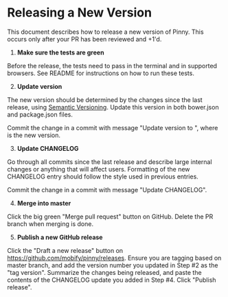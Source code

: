# Releasing a New Version

This document describes how to release a new version of Pinny. This occurs only after your PR has been reviewed and +1'd.

1. **Make sure the tests are green**

  Before the release, the tests need to pass in the terminal and in supported browsers. See README for instructions on how to run these tests.

2. **Update version**

  The new version should be determined by the changes since the last release, using [Semantic Versioning](www.semver.org). Update this version in both bower.json and package.json files.

  Commit the change in a commit with message "Update version to <version>", where <version> is the new version. 

3. **Update CHANGELOG**

  Go through all commits since the last release and describe large internal changes or anything that will affect users. Formatting of the new CHANGELOG entry should follow the style used in previous entries.

  Commit the change in a commit with message "Update CHANGELOG".

4. **Merge into master**

  Click the big green "Merge pull request" button on GitHub. Delete the PR branch when merging is done.

5. **Publish a new GitHub release**

  Click the "Draft a new release" button on https://github.com/mobify/pinny/releases. Ensure you are tagging based on master branch, and add the version number you updated in Step #2 as the "tag version". Summarize the changes being released, and paste the contents of the CHANGELOG update you added in Step #4. Click "Publish release".
